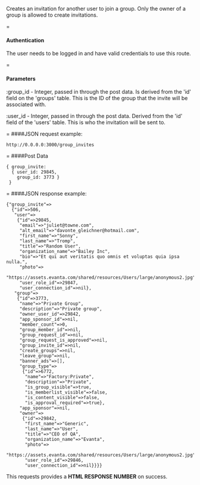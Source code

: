 <!-- --- title: POST /group_invites -->

Creates an invitation for another user to join a group. Only the owner of a group is allowed to create invitations.

=
#### Authentication

The user needs to be logged in and have valid credentials to use this route.

=
#### Parameters

:group_id - Integer, passed in through the post data. Is derived from the 'id' field on the 'groups' table. This is the ID of the group that the invite will be associated with.

:user_id - Integer, passed in through the post data. Derived from the 'id' field of the 'users' table. This is who the invitation will be sent to.

=
####JSON request example:
```
http://0.0.0.0:3000/group_invites
```

=
####Post Data
```
{ group_invite: 
  { user_id: 29845, 
    group_id: 3773 } 
 }
```

=
####JSON response example:

```
{"group_invite"=>
  {"id"=>506,
   "user"=>
    {"id"=>29845,
     "email"=>"juliet@towne.com",
     "alt_email"=>"davonte_gleichner@hotmail.com",
     "first_name"=>"Sonny",
     "last_name"=>"Tromp",
     "title"=>"Random User",
     "organization_name"=>"Bailey Inc",
     "bio"=>"Et qui aut veritatis quo omnis et voluptas quia ipsa nulla.",
     "photo"=>
      "https://assets.evanta.com/shared/resources/Users/large/anonymous2.jpg",
     "user_role_id"=>29847,
     "user_connection_id"=>nil},
   "group"=>
    {"id"=>3773,
     "name"=>"Private Group",
     "description"=>"Private group",
     "owner_user_id"=>29842,
     "app_sponsor_id"=>nil,
     "member_count"=>0,
     "group_member_id"=>nil,
     "group_request_id"=>nil,
     "group_request_is_approved"=>nil,
     "group_invite_id"=>nil,
     "create_groups"=>nil,
     "leave_group"=>nil,
     "banner_ads"=>[],
     "group_type"=>
      {"id"=>6772,
       "name"=>"Factory:Private",
       "description"=>"Private",
       "is_group_visible"=>true,
       "is_memberlist_visible"=>false,
       "is_content_visible"=>false,
       "is_approval_required"=>true},
     "app_sponsor"=>nil,
     "owner"=>
      {"id"=>29842,
       "first_name"=>"Generic",
       "last_name"=>"User",
       "title"=>"CEO of QA",
       "organization_name"=>"Evanta",
       "photo"=>
        "https://assets.evanta.com/shared/resources/Users/large/anonymous2.jpg",
       "user_role_id"=>29846,
       "user_connection_id"=>nil}}}}
```

This requests provides a <strong>HTML RESPONSE NUMBER</strong> on success.